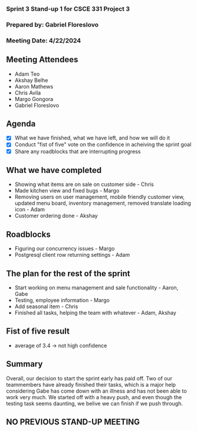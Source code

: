 ### Sprint 3 Stand-up 1 for CSCE 331 Project 3
### Prepared by: Gabriel Floreslovo
### Meeting Date: 4/22/2024

## Meeting Attendees
- Adam Teo
- Akshay Belhe
- Aaron Mathews
- Chris Avila
- Margo Gongora
- Gabriel Floreslovo

## Agenda
- [x] What we have finished, what we have left, and how we will do it
- [x] Conduct "fist of five" vote on the confidence in acheiving the sprint goal
- [x] Share any roadblocks that are interrupting progress 

## What we have completed
- Showing what items are on sale on customer side - Chris
- Made kitchen view and fixed bugs - Margo
- Removing users on user management, mobile friendly customer view, updated menu board, inventory management, removed translate loading icon - Adam
- Customer ordering done - Akshay

## Roadblocks
- Figuring our concurrency issues - Margo
- Postgresql client row returning settings - Adam

## The plan for the rest of the sprint
- Start working on menu management and sale functionality - Aaron, Gabe
- Testing, employee information - Margo
- Add seasonal item - Chris
- Finished all tasks, helping the team with whatever - Adam, Akshay

## Fist of five result 
- average of 3.4 -> not high confidence

## Summary
Overall, our decision to start the sprint early has paid off. Two of our teammembers have already finished their tasks, which is a major help considering Gabe has come down with an illness and has not been able to work very much. We started off with a heavy push, and even though the testing task seems daunting, we belive we can finish if we push through. 

## NO PREVIOUS STAND-UP MEETING